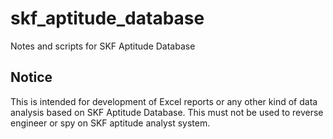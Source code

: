 # skf_aptitude_database
Notes and scripts for SKF Aptitude Database

## Notice
This is intended for development of Excel reports or any other kind of data analysis based on SKF Aptitude Database.
This must not be used to reverse engineer or spy on SKF aptitude analyst system.

